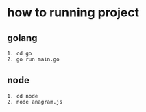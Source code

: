 # how to running project

## golang
```
1. cd go
2. go run main.go
```

## node
```
1. cd node
2. node anagram.js
```